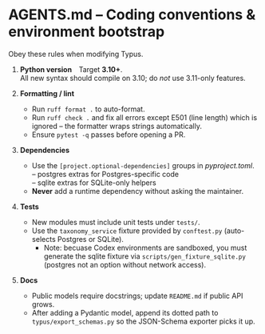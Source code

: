 # AGENTS.md – Coding conventions & environment bootstrap

Obey these rules when modifying Typus.

1. **Python version** Target **3.10+**.  
   All new syntax should compile on 3.10; do *not* use 3.11-only features.

2. **Formatting / lint**  
   * Run `ruff format .` to auto-format.  
   * Run `ruff check .` and fix all errors except E501 (line length) which is
     ignored – the formatter wraps strings automatically.  
   * Ensure `pytest -q` passes before opening a PR.

3. **Dependencies**  
   * Use the `[project.optional-dependencies]` groups in *pyproject.toml*.  
     – postgres extras for Postgres-specific code  
     – sqlite extras for SQLite-only helpers  
   * **Never** add a runtime dependency without asking the maintainer.

4. **Tests**  
   * New modules must include unit tests under `tests/`.  
   * Use the `taxonomy_service` fixture provided by `conftest.py`
     (auto-selects Postgres or SQLite).
        * Note: becuase Codex environments are sandboxed, you must generate the sqlite fixture via `scripts/gen_fixture_sqlite.py` (postgres not an option without network access).


5. **Docs**  
   * Public models require docstrings; update `README.md` if public API grows.  
   * After adding a Pydantic model, append its dotted path to
     `typus/export_schemas.py` so the JSON-Schema exporter picks it up.